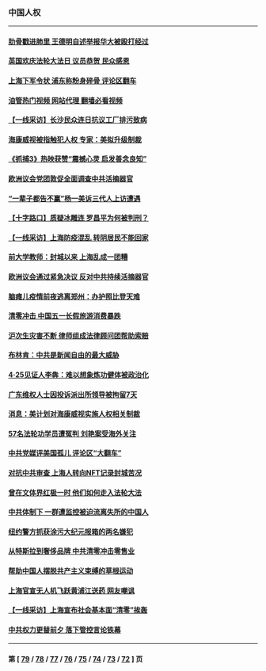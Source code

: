 ### 中国人权
---
#### [肋骨戳进肺里 王德明自述举报华大被殴打经过](../../pages/ncid278/n13730815.md?05092045) 
#### [英国欢庆法轮大法日 议员恭贺 民众感恩](../../pages/ncid278/n13730266.md?05092045) 
#### [上海下军令状 浦东称粉身碎骨 评论区翻车](../../pages/ncid278/n13729974.md?05092045) 
#### [油管热门视频 网站代理 翻墙必看视频](http://209.222.30.114:81/youtube.html?05092045)
#### [【一线采访】长沙民众连日抗议工厂排污致病](../../pages/ncid278/n13729392.md?05092045) 
#### [海康威视被指触犯人权 专家：美拟升级制裁](../../pages/ncid278/n13729009.md?05092045) 
#### [《抓捕3》热映获赞“震撼心灵 启发善念良知”](../../pages/ncid278/n13729129.md?05092045) 
#### [欧洲议会党团敦促全面调查中共活摘器官](../../pages/ncid278/n13729021.md?05092045) 
#### [“一辈子都告不赢”杨一美诉三代人上访遭遇](../../pages/ncid278/n13728969.md?05092045) 
#### [【十字路口】质疑冰雕连 罗昌平为何被判刑？](../../pages/ncid278/n13728739.md?05092045) 
#### [【一线采访】上海防疫混乱 转阴居民不能回家](../../pages/ncid278/n13728726.md?05092045) 
#### [前大学教师：封城以来 上海乱成一团糟](../../pages/ncid278/n13728515.md?05092045) 
#### [欧洲议会通过紧急决议 反对中共持续活摘器官](../../pages/ncid278/n13728211.md?05092045) 
#### [脑瘫儿疫情前夜逃离郑州：办护照比登天难](../../pages/ncid278/n13728232.md?05092045) 
#### [清零冲击 中国五一长假旅游消费暴跌](../../pages/ncid278/n13727808.md?05092045) 
#### [沪次生灾害不断 律师组成法律顾问团帮助索赔](../../pages/ncid278/n13727729.md?05092045) 
#### [布林肯：中共是新闻自由的最大威胁](../../pages/ncid278/n13727223.md?05092045) 
#### [4‧25见证人李犇：难以想象炼功健体被政治化](../../pages/ncid278/n13726951.md?05092045) 
#### [广东维权人士因投诉派出所领导被拘留7天](../../pages/ncid278/n13727127.md?05092045) 
#### [消息：美计划对海康威视实施人权相关制裁](../../pages/ncid278/n13727090.md?05092045) 
#### [57名法轮功学员遭冤判 刘艳案受海外关注](../../pages/ncid278/n13726210.md?05092045) 
#### [中共党媒评美国孤儿 评论区“大翻车”](../../pages/ncid278/n13726953.md?05092045) 
#### [对抗中共审查 上海人转向NFT记录封城苦况](../../pages/ncid278/n13726776.md?05092045) 
#### [曾在文体界红极一时 他们如何走入法轮大法](../../pages/ncid278/n13725670.md?05092045) 
#### [中共体制下 一群遭监控被迫流离失所的中国人](../../pages/ncid278/n13725531.md?05092045) 
#### [纽约警方抓获涂污大纪元报箱的两名嫌犯](../../pages/ncid278/n13725794.md?05092045) 
#### [从特斯拉到奢侈品牌 中共清零冲击零售业](../../pages/ncid278/n13725698.md?05092045) 
#### [帮助中国人摆脱共产主义束缚的草根运动](../../pages/ncid278/n13725532.md?05092045) 
#### [上海官宣无人机飞跃黄浦江送药 网友嘲讽](../../pages/ncid278/n13725468.md?05092045) 
#### [【一线采访】上海宣布社会基本面“清零”挨轰](../../pages/ncid278/n13724972.md?05092045) 
#### [中共权力更替前夕 落下管控言论铁幕](../../pages/ncid278/n13724847.md?05092045) 

---
#### 第 [ [79](./79.md?05092045) / [78](./78.md?05092045) / [77](./77.md?05092045) / [76](./76.md?05092045) / [75](./75.md?05092045) / [74](./74.md?05092045) / [73](./73.md?05092045) / [72](./72.md?05092045) ] 页
